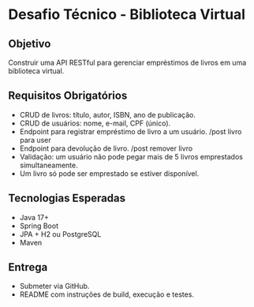 # Desafio Técnico - Biblioteca Virtual

## Objetivo
Construir uma API RESTful para gerenciar empréstimos de livros em uma biblioteca virtual.

## Requisitos Obrigatórios
- CRUD de livros: título, autor, ISBN, ano de publicação.
- CRUD de usuários: nome, e-mail, CPF (único).
- Endpoint para registrar empréstimo de livro a um usuário.
    /post livro para user
- Endpoint para devolução de livro.
    /post remover livro 
- Validação: um usuário não pode pegar mais de 5 livros emprestados simultaneamente.
- Um livro só pode ser emprestado se estiver disponível.

## Tecnologias Esperadas
- Java 17+
- Spring Boot
- JPA + H2 ou PostgreSQL
- Maven

## Entrega
- Submeter via GitHub.
- README com instruções de build, execução e testes.


